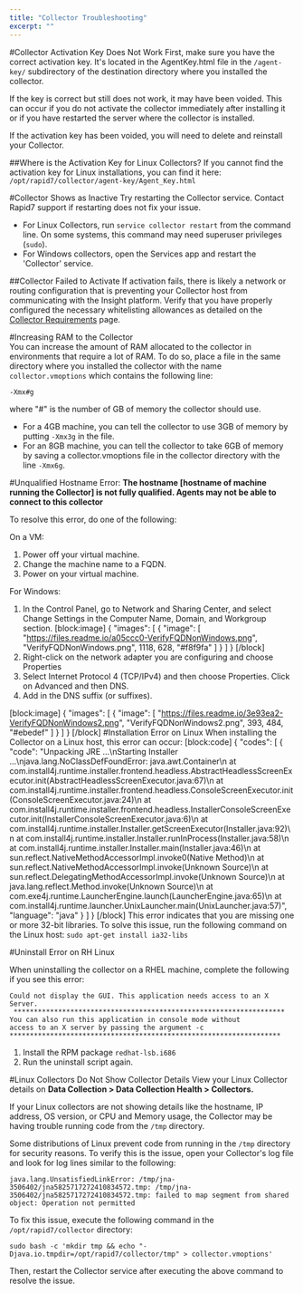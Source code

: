 ```yaml
---
title: "Collector Troubleshooting"
excerpt: ""
---
```

#Collector Activation Key Does Not Work
First, make sure you have the correct activation key. It's located in the AgentKey.html file in the `/agent-key/` subdirectory of the destination directory where you installed the collector.

If the key is correct but still does not work, it may have been voided. This can occur if you do not activate the collector immediately after installing it or if you have restarted the server where the collector is installed.

If the activation key has been voided, you will need to delete and reinstall your Collector.

##Where is the Activation Key for Linux Collectors?
If you cannot find the activation key for Linux installations, you can find it here: `/opt/rapid7/collector/agent-key/Agent_Key.html`

#Collector Shows as Inactive
Try restarting the Collector service. Contact Rapid7 support if restarting does not fix your issue.
* For Linux Collectors, run `service collector restart` from the command line. On some systems, this command may need superuser privileges (`sudo`).
* For Windows collectors, open the Services app and restart the 'Collector' service.

##Collector Failed to Activate
If activation fails, there is likely a network or routing configuration that is preventing your Collector host from communicating with the Insight platform.  Verify that you have properly configured the necessary whitelisting allowances as detailed on the [Collector Requirements](doc:collector-requirements) page.
    
#Increasing RAM to the Collector  
You can increase the amount of RAM allocated to the collector in environments that require a lot of RAM. To do so, place a file in the same directory where you installed the collector with the name `collector.vmoptions` which contains the following line:

```
-Xmx#g
```

where "#" is the number of GB of memory the collector should use. 
  * For a 4GB machine, you can tell the collector to use 3GB of memory by putting `-Xmx3g` in the file. 
  * For an 8GB machine, you can tell the collector to take 6GB of memory by saving a collector.vmoptions file in the collector directory with the line `-Xmx6g`.

#Unqualified Hostname
Error: **The hostname [hostname of machine running the Collector] is not fully qualified. Agents may not be able to connect to this collector**

To resolve this error, do one of the following:

On a VM:
1. Power off your virtual machine.
2. Change the machine name to a FQDN.
3. Power on your virtual machine. 

For Windows:

1. In the Control Panel, go to Network and Sharing Center, and select Change Settings  in the Computer Name, Domain, and Workgroup section.
[block:image]
{
  "images": [
    {
      "image": [
        "https://files.readme.io/a05ccc0-VerifyFQDNonWindows.png",
        "VerifyFQDNonWindows.png",
        1118,
        628,
        "#f8f9fa"
      ]
    }
  ]
}
[/block]
2. Right-click on the network adapter you are configuring and choose Properties
3. Select Internet Protocol 4 (TCP/IPv4) and then choose Properties. Click on Advanced and then DNS.  
4. Add in the DNS suffix (or suffixes).



[block:image]
{
  "images": [
    {
      "image": [
        "https://files.readme.io/3e93ea2-VerifyFQDNonWindows2.png",
        "VerifyFQDNonWindows2.png",
        393,
        484,
        "#ebedef"
      ]
    }
  ]
}
[/block]
#Installation Error on Linux
When installing the Collector on a Linux host, this error can occur:
[block:code]
{
  "codes": [
    {
      "code": "Unpacking JRE ...\nStarting Installer ...\njava.lang.NoClassDefFoundError: java.awt.Container\n        at com.install4j.runtime.installer.frontend.headless.AbstractHeadlessScreenExecutor.init(AbstractHeadlessScreenExecutor.java:67)\n        at com.install4j.runtime.installer.frontend.headless.ConsoleScreenExecutor.init(ConsoleScreenExecutor.java:24)\n        at com.install4j.runtime.installer.frontend.headless.InstallerConsoleScreenExecutor.init(InstallerConsoleScreenExecutor.java:6)\n        at com.install4j.runtime.installer.Installer.getScreenExecutor(Installer.java:92)\n        at com.install4j.runtime.installer.Installer.runInProcess(Installer.java:58)\n        at com.install4j.runtime.installer.Installer.main(Installer.java:46)\n        at sun.reflect.NativeMethodAccessorImpl.invoke0(Native Method)\n        at sun.reflect.NativeMethodAccessorImpl.invoke(Unknown Source)\n        at sun.reflect.DelegatingMethodAccessorImpl.invoke(Unknown Source)\n        at java.lang.reflect.Method.invoke(Unknown Source)\n        at com.exe4j.runtime.LauncherEngine.launch(LauncherEngine.java:65)\n        at com.install4j.runtime.launcher.UnixLauncher.main(UnixLauncher.java:57)",
      "language": "java"
    }
  ]
}
[/block]
This error indicates that you are missing one or more 32-bit libraries. To solve this issue, run the following command on the Linux host: `sudo apt-get install ia32-libs`

#Uninstall Error on RH Linux

When uninstalling the collector on a RHEL machine, complete the following if you see this error: 

```
Could not display the GUI. This application needs access to an X Server.
 *******************************************************************
You can also run this application in console mode without 
access to an X server by passing the argument -c
*******************************************************************
```
1. Install the RPM package `redhat-lsb.i686`
2. Run the uninstall script again.

#Linux Collectors Do Not Show Collector Details
View your Linux Collector details on **Data Collection > Data Collection Health > Collectors.**

If your Linux collectors are not showing details like the hostname, IP address, OS version, or CPU and Memory usage, the Collector may be having trouble running code from the `/tmp` directory. 

Some distributions of Linux prevent code from running in the `/tmp` directory for security reasons. To verify this is the issue, open your Collector's log file and look for log lines similar to the following:

```
java.lang.UnsatisfiedLinkError: /tmp/jna-3506402/jna5825717272410834572.tmp: /tmp/jna-3506402/jna5825717272410834572.tmp: failed to map segment from shared object: Operation not permitted
```
To fix this issue, execute the following command in the  `/opt/rapid7/collector` directory:

```
sudo bash -c 'mkdir tmp && echo "-Djava.io.tmpdir=/opt/rapid7/collector/tmp" > collector.vmoptions'
```

Then, restart the Collector service after executing the above command to resolve the issue.